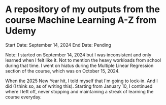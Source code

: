 # A repository of my outputs from the course Machine Learning A-Z from Udemy

Start Date: September 14, 2024
End Date: Pending

Note: I started on September 14, 2024 but I was inconsistent and only learned when I felt like it. Not to mention the heavy workloads from school during that time.
I went on hiatus during the Multiple Linear Regression section of the course, which was on October 15, 2024.

When the 2025 New Year hit, I told myself that I'm going to lock-in. And I did (I think so, as of writing this). Starting from January 10, I continued where I left off, never stopping
and maintaining a streak of learning the course everyday.
